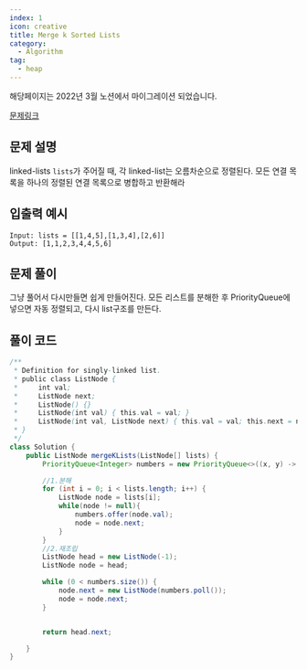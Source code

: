 ```yaml
---
index: 1
icon: creative
title: Merge k Sorted Lists
category:
  - Algorithm
tag:
  - heap
---
```


해당페이지는 2022년 3월 노션에서 마이그레이션 되었습니다.

[문제링크](https://leetcode.com/problems/merge-k-sorted-lists/)

## 문제 설명

linked-lists `lists`가 주어질 때, 각 linked-list는 오름차순으로 정렬된다. 모든 연결 목록을 하나의 정렬된 연결 목록으로 병합하고 반환해라

## 입출력 예시

```
Input: lists = [[1,4,5],[1,3,4],[2,6]]
Output: [1,1,2,3,4,4,5,6]
```

## 문제 풀이

그냥 풀어서 다시만들면 쉽게 만들어진다. 모든 리스트를 분해한 후 PriorityQueue에 넣으면 자동 정렬되고, 다시 list구조를 만든다.

## 풀이 코드

```java
/**
 * Definition for singly-linked list.
 * public class ListNode {
 *     int val;
 *     ListNode next;
 *     ListNode() {}
 *     ListNode(int val) { this.val = val; }
 *     ListNode(int val, ListNode next) { this.val = val; this.next = next; }
 * }
 */
class Solution {
    public ListNode mergeKLists(ListNode[] lists) {
        PriorityQueue<Integer> numbers = new PriorityQueue<>((x, y) -> x - y);

        //1.분해
        for (int i = 0; i < lists.length; i++) {
            ListNode node = lists[i];
            while(node != null){
                numbers.offer(node.val);
                node = node.next;
            }
        }
        //2.재조립
        ListNode head = new ListNode(-1);
        ListNode node = head;

        while (0 < numbers.size()) {
            node.next = new ListNode(numbers.poll());
            node = node.next;
        }


        return head.next;

    }
}
```
